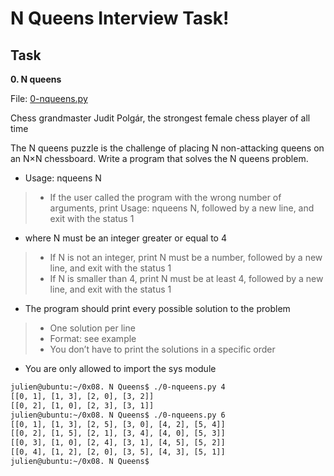 # N Queens Interview Task!

## Task

**0. N queens**

File: [0-nqueens.py](0-nqueens.py/)

Chess grandmaster Judit Polgár, the strongest female chess player of all time


The N queens puzzle is the challenge of placing N non-attacking queens on an N×N chessboard. Write a program that solves the N queens problem.

- Usage: nqueens N
> - If the user called the program with the wrong number of arguments, print Usage: nqueens N, followed by a new line, and exit with the status 1
- where N must be an integer greater or equal to 4
> - If N is not an integer, print N must be a number, followed by a new line, and exit with the status 1
> - If N is smaller than 4, print N must be at least 4, followed by a new line, and exit with the status 1
- The program should print every possible solution to the problem
> - One solution per line
> - Format: see example
> - You don’t have to print the solutions in a specific order
- You are only allowed to import the sys module

```sh
julien@ubuntu:~/0x08. N Queens$ ./0-nqueens.py 4
[[0, 1], [1, 3], [2, 0], [3, 2]]
[[0, 2], [1, 0], [2, 3], [3, 1]]
julien@ubuntu:~/0x08. N Queens$ ./0-nqueens.py 6
[[0, 1], [1, 3], [2, 5], [3, 0], [4, 2], [5, 4]]
[[0, 2], [1, 5], [2, 1], [3, 4], [4, 0], [5, 3]]
[[0, 3], [1, 0], [2, 4], [3, 1], [4, 5], [5, 2]]
[[0, 4], [1, 2], [2, 0], [3, 5], [4, 3], [5, 1]]
julien@ubuntu:~/0x08. N Queens$ 
```